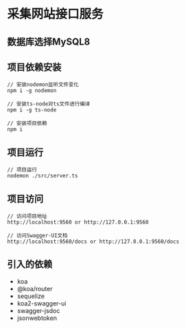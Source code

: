# 采集网站接口服务

## 数据库选择MySQL8

## 项目依赖安装
```
// 安装nodemon监听文件变化
npm i -g nodemon

// 安装ts-node对ts文件进行编译
npm i -g ts-node

// 安装项目依赖
npm i
```

## 项目运行

```
// 项目运行
nodemon ./src/server.ts
```

## 项目访问
```
// 访问项目地址
http://localhost:9560 or http://127.0.0.1:9560

// 访问Swagger-UI文档
http://localhost:9560/docs or http://127.0.0.1:9560/docs
```

## 引入的依赖

- koa
- @koa/router
- sequelize
- koa2-swagger-ui
- swagger-jsdoc
- jsonwebtoken